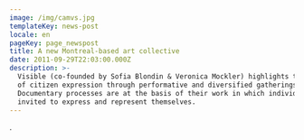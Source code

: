 ```yaml
---
image: /img/camvs.jpg
templateKey: news-post
locale: en
pageKey: page_newspost
title: A new Montreal-based art collective
date: 2011-09-29T22:03:00.000Z
description: >-
  Visible (co-founded by Sofia Blondin & Veronica Mockler) highlights the power
  of citizen expression through performative and diversified gatherings.
  Documentary processes are at the basis of their work in which individuals are
  invited to express and represent themselves.
---
```

.
